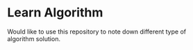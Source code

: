 # Learn Algorithm
Would like to use this repository to note down different type of  
algorithm solution.
